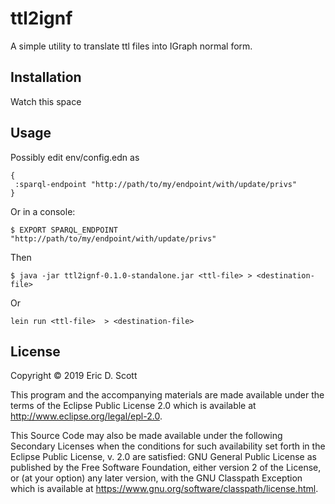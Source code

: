 # ttl2ignf

A simple utility to translate ttl files into IGraph normal form.

## Installation

Watch this space

## Usage

Possibly edit env/config.edn as

```
{
 :sparql-endpoint "http://path/to/my/endpoint/with/update/privs"
}
```

Or in a console:
```
$ EXPORT SPARQL_ENDPOINT "http://path/to/my/endpoint/with/update/privs"
```
Then 
```
$ java -jar ttl2ignf-0.1.0-standalone.jar <ttl-file> > <destination-file>
```

Or 

```
lein run <ttl-file>  > <destination-file>
```

## License

Copyright © 2019 Eric D. Scott

This program and the accompanying materials are made available under the
terms of the Eclipse Public License 2.0 which is available at
http://www.eclipse.org/legal/epl-2.0.

This Source Code may also be made available under the following Secondary
Licenses when the conditions for such availability set forth in the Eclipse
Public License, v. 2.0 are satisfied: GNU General Public License as published by
the Free Software Foundation, either version 2 of the License, or (at your
option) any later version, with the GNU Classpath Exception which is available
at https://www.gnu.org/software/classpath/license.html.
